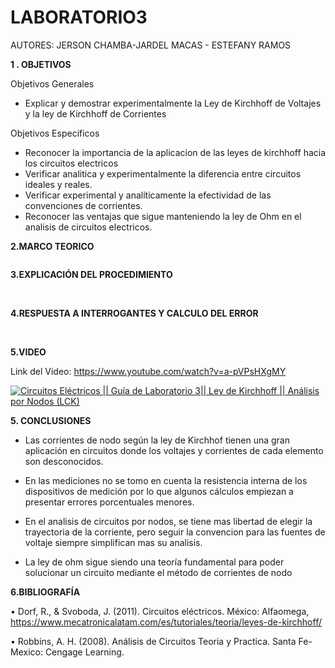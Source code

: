 # LABORATORIO3

AUTORES: JERSON CHAMBA-JARDEL MACAS - ESTEFANY RAMOS

**1 . OBJETIVOS**

Objetivos Generales

* Explicar y demostrar experimentalmente la Ley de Kirchhoff de Voltajes y la ley de Kirchhoff de Corrientes

Objetivos Especificos

* Reconocer la importancia de la aplicacion de las leyes de kirchhoff hacia los circuitos electricos
* Verificar analitica y experimentalmente la diferencia entre circuitos ideales y reales.
* Verificar experimental y analíticamente la efectividad de las convenciones de corrientes.
* Reconocer las ventajas que sigue manteniendo la ley de Ohm en el analisis de circuitos electricos.

**2.MARCO TEORICO**

![]()

**3.EXPLICACIÓN DEL PROCEDIMIENTO**

![]()
![]()
![]()

**4.RESPUESTA A INTERROGANTES Y CALCULO DEL ERROR**


![]()
![]()
![]()
![]()
![]()
![]()
![]()


**5.VIDEO**

Link del Video: https://www.youtube.com/watch?v=a-pVPsHXgMY

[![Circuitos Eléctricos || Guía de Laboratorio 3|| Ley de Kirchhoff || Análisis por Nodos (LCK)](https://img.youtube.com/vi/a-pVPsHXgMY/0.jpg)](https://www.youtube.com/watch?v=a-pVPsHXgMY)

**5. CONCLUSIONES**

* Las corrientes de nodo según la ley de Kirchhof tienen una gran aplicación en circuitos donde los voltajes y corrientes de cada elemento son desconocidos.

* En las mediciones no se tomo en cuenta la resistencia interna de los dispositivos de medición por lo que algunos cálculos empiezan a presentar errores porcentuales menores.

* En el analisis de circuitos por nodos, se tiene mas libertad de elegir la trayectoria de la corriente, pero seguir la convencion para las fuentes de voltaje siempre simplifican mas su analisis.

* La ley de ohm sigue siendo una teoría fundamental para poder solucionar un circuito mediante el método de corrientes de nodo



**6.BIBLIOGRAFÍA**

•  Dorf, R., & Svoboda, J. (2011). Circuitos eléctricos. México: Alfaomega, https://www.mecatronicalatam.com/es/tutoriales/teoria/leyes-de-kirchhoff/

•  Robbins, A. H. (2008). Análisis de Circuitos Teoria y Practica. Santa Fe-Mexico: Cengage Learning.
